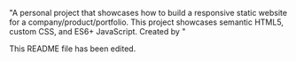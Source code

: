 
"A personal project that showcases how to build a responsive static website for a
company/product/portfolio. This project showcases semantic HTML5, custom CSS, and ES6+
JavaScript.
Created by <yourname>"

This README file has been edited.
